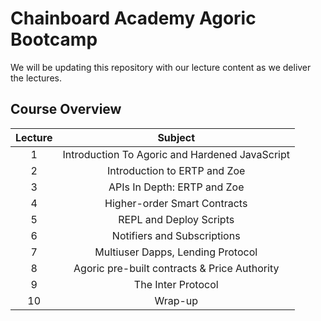 # Chainboard Academy Agoric Bootcamp
We will be updating this repository with our lecture content as we deliver the lectures.

## Course Overview
| Lecture |                    Subject                     |
|:-------:|:----------------------------------------------:|
|    1    | Introduction To Agoric and Hardened JavaScript | 
|    2    |          Introduction to ERTP and Zoe          |
|    3    |          APIs In Depth: ERTP and Zoe           |
|    4    |          Higher-order Smart Contracts          |
|    5    |            REPL and Deploy Scripts             |
|    6    |          Notifiers and Subscriptions           |
|    7    |       Multiuser Dapps, Lending Protocol        |
|    8    |  Agoric pre-built contracts & Price Authority  |
|    9    |               The Inter Protocol               |
|   10    |                    Wrap-up                     |
